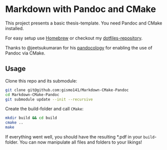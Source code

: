 # Markdown with Pandoc and CMake

This project presents a basic thesis-template.
You need Pandoc and CMake installed.

For easy setup use [Homebrew](brew.sh) or checkout my [dotfiles-repository](github.com/gismo141/dotfiles).

Thanks to @jeetsukumaran for his [pandocology](https://github.com/jeetsukumaran/cmake-pandocology) for enabling the use of Pandoc via CMake.

## Usage

Clone this repo and its submodule:

```Bash
git clone git@github.com:gismo141/Markdown-CMake-Pandoc
cd Markdown-CMake-Pandoc
git submodule update --init --recursive
```

Create the build-folder and call `CMake`:

```Bash
mkdir build && cd build
cmake ..
make
```

If everything went well, you should have the resulting *.pdf in your `build`-folder.
You can now manipulate all files and folders to your likings!